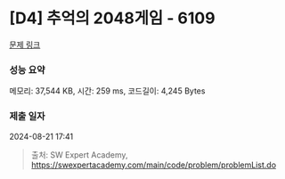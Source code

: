 # [D4] 추억의 2048게임 - 6109 

[문제 링크](https://swexpertacademy.com/main/code/problem/problemDetail.do?contestProbId=AWbrg9uabZsDFAWQ) 

### 성능 요약

메모리: 37,544 KB, 시간: 259 ms, 코드길이: 4,245 Bytes

### 제출 일자

2024-08-21 17:41



> 출처: SW Expert Academy, https://swexpertacademy.com/main/code/problem/problemList.do